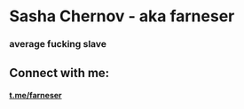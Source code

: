# Sasha Chernov - aka farneser
### average fucking slave
## Connect with me:
#### [t.me/farneser](https://t.me/farneser)
